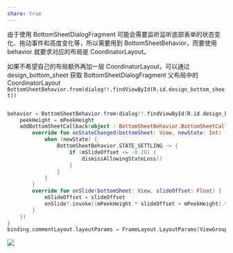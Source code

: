 ```yaml
---
share: true
---
```


由于使用 BottomSheetDialogFragment 可能会需要监听监听底部表单的状态变化、拖动事件和高度变化等，所以需要用到 BottomSheetBehavior，而要使用 behavior 就要求对应的布局是 CoordinatorLayout。

如果不希望自己的布局额外再加一层 CoordinatorLayout，可以通过 design_bottom_sheet 获取 BottomSheetDialogFragment 父布局中的 CoordinatorLayout
`BottomSheetBehavior.from(dialog!!.findViewById(R.id.design_bottom_sheet))`

``` kotlin

behavior = BottomSheetBehavior.from(dialog!!.findViewById(R.id.design_bottom_sheet)).apply {  
    peekHeight = mPeekHeight  
    addBottomSheetCallback(object : BottomSheetBehavior.BottomSheetCallback() {  
        override fun onStateChanged(bottomSheet: View, newState: Int) {  
            when (newState) {  
                BottomSheetBehavior.STATE_SETTLING -> {  
                    if (mSlideOffset <= -0.28) {  
                        dismissAllowingStateLoss()  
                    }  
                }  
            }  
        }  
        override fun onSlide(bottomSheet: View, slideOffset: Float) {  
            mSlideOffset = slideOffset  
            onSlide?.invoke((mPeekHeight * slideOffset + mPeekHeight).toInt())  
        }  
    })  
}  
binding.commentLayout.layoutParams = FrameLayout.LayoutParams(ViewGroup.LayoutParams.MATCH_PARENT, mPeekHeight)
```

![](assets/Pasted%20image%2020240326203240.png)